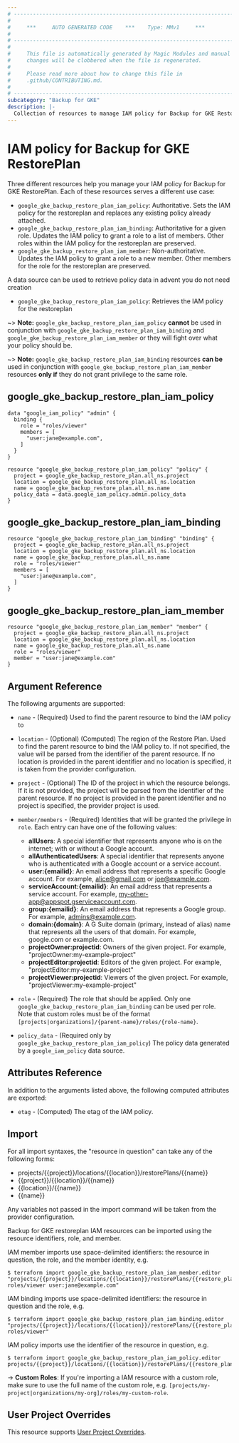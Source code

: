 ```yaml
---
# ----------------------------------------------------------------------------
#
#     ***     AUTO GENERATED CODE    ***    Type: MMv1     ***
#
# ----------------------------------------------------------------------------
#
#     This file is automatically generated by Magic Modules and manual
#     changes will be clobbered when the file is regenerated.
#
#     Please read more about how to change this file in
#     .github/CONTRIBUTING.md.
#
# ----------------------------------------------------------------------------
subcategory: "Backup for GKE"
description: |-
  Collection of resources to manage IAM policy for Backup for GKE RestorePlan
---
```


# IAM policy for Backup for GKE RestorePlan
Three different resources help you manage your IAM policy for Backup for GKE RestorePlan. Each of these resources serves a different use case:

* `google_gke_backup_restore_plan_iam_policy`: Authoritative. Sets the IAM policy for the restoreplan and replaces any existing policy already attached.
* `google_gke_backup_restore_plan_iam_binding`: Authoritative for a given role. Updates the IAM policy to grant a role to a list of members. Other roles within the IAM policy for the restoreplan are preserved.
* `google_gke_backup_restore_plan_iam_member`: Non-authoritative. Updates the IAM policy to grant a role to a new member. Other members for the role for the restoreplan are preserved.

A data source can be used to retrieve policy data in advent you do not need creation

* `google_gke_backup_restore_plan_iam_policy`: Retrieves the IAM policy for the restoreplan

~> **Note:** `google_gke_backup_restore_plan_iam_policy` **cannot** be used in conjunction with `google_gke_backup_restore_plan_iam_binding` and `google_gke_backup_restore_plan_iam_member` or they will fight over what your policy should be.

~> **Note:** `google_gke_backup_restore_plan_iam_binding` resources **can be** used in conjunction with `google_gke_backup_restore_plan_iam_member` resources **only if** they do not grant privilege to the same role.




## google\_gke\_backup\_restore\_plan\_iam\_policy

```hcl
data "google_iam_policy" "admin" {
  binding {
    role = "roles/viewer"
    members = [
      "user:jane@example.com",
    ]
  }
}

resource "google_gke_backup_restore_plan_iam_policy" "policy" {
  project = google_gke_backup_restore_plan.all_ns.project
  location = google_gke_backup_restore_plan.all_ns.location
  name = google_gke_backup_restore_plan.all_ns.name
  policy_data = data.google_iam_policy.admin.policy_data
}
```

## google\_gke\_backup\_restore\_plan\_iam\_binding

```hcl
resource "google_gke_backup_restore_plan_iam_binding" "binding" {
  project = google_gke_backup_restore_plan.all_ns.project
  location = google_gke_backup_restore_plan.all_ns.location
  name = google_gke_backup_restore_plan.all_ns.name
  role = "roles/viewer"
  members = [
    "user:jane@example.com",
  ]
}
```

## google\_gke\_backup\_restore\_plan\_iam\_member

```hcl
resource "google_gke_backup_restore_plan_iam_member" "member" {
  project = google_gke_backup_restore_plan.all_ns.project
  location = google_gke_backup_restore_plan.all_ns.location
  name = google_gke_backup_restore_plan.all_ns.name
  role = "roles/viewer"
  member = "user:jane@example.com"
}
```


## Argument Reference

The following arguments are supported:

* `name` - (Required) Used to find the parent resource to bind the IAM policy to
* `location` - (Optional) (Computed) The region of the Restore Plan.
 Used to find the parent resource to bind the IAM policy to. If not specified,
  the value will be parsed from the identifier of the parent resource. If no location is provided in the parent identifier and no
  location is specified, it is taken from the provider configuration.

* `project` - (Optional) The ID of the project in which the resource belongs.
    If it is not provided, the project will be parsed from the identifier of the parent resource. If no project is provided in the parent identifier and no project is specified, the provider project is used.

* `member/members` - (Required) Identities that will be granted the privilege in `role`.
  Each entry can have one of the following values:
  * **allUsers**: A special identifier that represents anyone who is on the internet; with or without a Google account.
  * **allAuthenticatedUsers**: A special identifier that represents anyone who is authenticated with a Google account or a service account.
  * **user:{emailid}**: An email address that represents a specific Google account. For example, alice@gmail.com or joe@example.com.
  * **serviceAccount:{emailid}**: An email address that represents a service account. For example, my-other-app@appspot.gserviceaccount.com.
  * **group:{emailid}**: An email address that represents a Google group. For example, admins@example.com.
  * **domain:{domain}**: A G Suite domain (primary, instead of alias) name that represents all the users of that domain. For example, google.com or example.com.
  * **projectOwner:projectid**: Owners of the given project. For example, "projectOwner:my-example-project"
  * **projectEditor:projectid**: Editors of the given project. For example, "projectEditor:my-example-project"
  * **projectViewer:projectid**: Viewers of the given project. For example, "projectViewer:my-example-project"

* `role` - (Required) The role that should be applied. Only one
    `google_gke_backup_restore_plan_iam_binding` can be used per role. Note that custom roles must be of the format
    `[projects|organizations]/{parent-name}/roles/{role-name}`.

* `policy_data` - (Required only by `google_gke_backup_restore_plan_iam_policy`) The policy data generated by
  a `google_iam_policy` data source.

## Attributes Reference

In addition to the arguments listed above, the following computed attributes are
exported:

* `etag` - (Computed) The etag of the IAM policy.

## Import

For all import syntaxes, the "resource in question" can take any of the following forms:

* projects/{{project}}/locations/{{location}}/restorePlans/{{name}}
* {{project}}/{{location}}/{{name}}
* {{location}}/{{name}}
* {{name}}

Any variables not passed in the import command will be taken from the provider configuration.

Backup for GKE restoreplan IAM resources can be imported using the resource identifiers, role, and member.

IAM member imports use space-delimited identifiers: the resource in question, the role, and the member identity, e.g.
```
$ terraform import google_gke_backup_restore_plan_iam_member.editor "projects/{{project}}/locations/{{location}}/restorePlans/{{restore_plan}} roles/viewer user:jane@example.com"
```

IAM binding imports use space-delimited identifiers: the resource in question and the role, e.g.
```
$ terraform import google_gke_backup_restore_plan_iam_binding.editor "projects/{{project}}/locations/{{location}}/restorePlans/{{restore_plan}} roles/viewer"
```

IAM policy imports use the identifier of the resource in question, e.g.
```
$ terraform import google_gke_backup_restore_plan_iam_policy.editor projects/{{project}}/locations/{{location}}/restorePlans/{{restore_plan}}
```

-> **Custom Roles**: If you're importing a IAM resource with a custom role, make sure to use the
 full name of the custom role, e.g. `[projects/my-project|organizations/my-org]/roles/my-custom-role`.

## User Project Overrides

This resource supports [User Project Overrides](https://registry.terraform.io/providers/hashicorp/google/latest/docs/guides/provider_reference#user_project_override).
